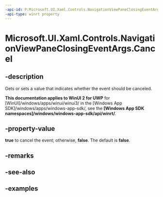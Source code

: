 ```yaml
---
-api-id: P:Microsoft.UI.Xaml.Controls.NavigationViewPaneClosingEventArgs.Cancel
-api-type: winrt property
---
```

<!-- Property syntax.
public bool Cancel { get;  set; }
-->

# Microsoft.UI.Xaml.Controls.NavigationViewPaneClosingEventArgs.Cancel


## -description

Gets or sets a value that indicates whether the event should be canceled.


**This documentation applies to WinUI 2 for UWP** for [WinUI]/windows/apps/winui/winui3/ in the [Windows App SDK]/windows/apps/windows-app-sdk/, see the **[Windows App SDK namespaces]/windows/windows-app-sdk/api/winrt/**.

## -property-value

**true** to cancel the event; otherwise, **false**. The default is **false**.


## -remarks


## -see-also


## -examples


